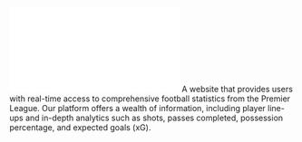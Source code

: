 ![Logo](/football_insights/frontend/static/images/logo.pgn?raw=true "VornMetrics Logo")
A website that provides users with real-time access to comprehensive football statistics from the Premier League. Our platform offers a wealth of information, including player line-ups and in-depth analytics such as shots, passes completed, possession percentage, and expected goals (xG).
